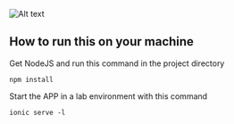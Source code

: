 ![Alt text](https://i.imgur.com/xZEkEeJ.png)

## How to run this on your machine

Get NodeJS and run this command in the project directory

```
npm install 
```

Start the APP in a lab environment with this command

```
ionic serve -l
```
